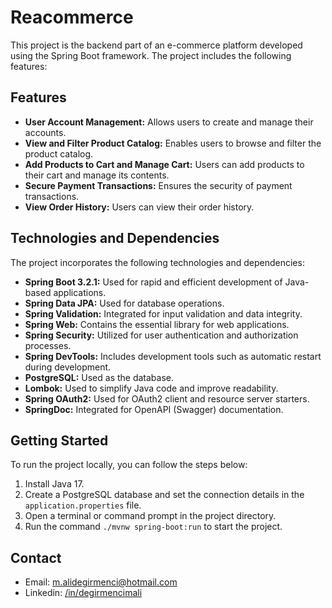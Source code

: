# Reacommerce

This project is the backend part of an e-commerce platform developed using the Spring Boot framework. The project includes the following features:

## Features

- **User Account Management:** Allows users to create and manage their accounts.
- **View and Filter Product Catalog:** Enables users to browse and filter the product catalog.
- **Add Products to Cart and Manage Cart:** Users can add products to their cart and manage its contents.
- **Secure Payment Transactions:** Ensures the security of payment transactions.
- **View Order History:** Users can view their order history.

## Technologies and Dependencies

The project incorporates the following technologies and dependencies:

- **Spring Boot 3.2.1:** Used for rapid and efficient development of Java-based applications.
- **Spring Data JPA:** Used for database operations.
- **Spring Validation:** Integrated for input validation and data integrity.
- **Spring Web:** Contains the essential library for web applications.
- **Spring Security:** Utilized for user authentication and authorization processes.
- **Spring DevTools:** Includes development tools such as automatic restart during development.
- **PostgreSQL:** Used as the database.
- **Lombok:** Used to simplify Java code and improve readability.
- **Spring OAuth2:** Used for OAuth2 client and resource server starters.
- **SpringDoc:** Integrated for OpenAPI (Swagger) documentation.

## Getting Started

To run the project locally, you can follow the steps below:

1. Install Java 17.
2. Create a PostgreSQL database and set the connection details in the `application.properties` file.
3. Open a terminal or command prompt in the project directory.
4. Run the command `./mvnw spring-boot:run` to start the project.

## Contact

- Email: m.alidegirmenci@hotmail.com
- Linkedin: [/in/degirmencimali](https://www.linkedin.com/in/degirmencimali/)